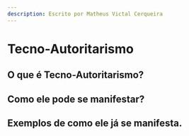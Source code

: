 ```yaml
---
description: Escrito por Matheus Victal Cerqueira
---
```


# Tecno-Autoritarismo

## O que é Tecno-Autoritarismo?

## Como ele pode se manifestar?

## Exemplos de como ele já se manifesta.

